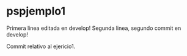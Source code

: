 # pspjemplo1

Primera linea editada en develop!
Segunda linea, segundo commit en develop!


Commit relativo al ejericio1.

